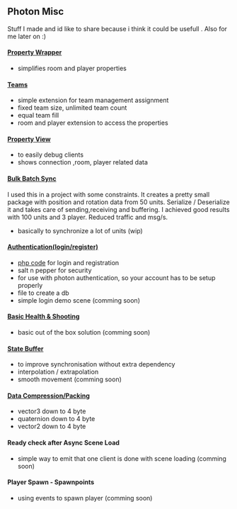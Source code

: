 ## Photon Misc

Stuff I made and id like to share because i think it could be usefull . Also for me later on :)


#### [Property Wrapper](https://github.com/SradnickDev/Photon-Misc/blob/master/Assets/Utilities/PropertyHelper.cs "Property Wrapper")
- simplifies room and player properties

#### [Teams](https://github.com/SradnickDev/Photon-Misc/tree/master/Assets/Teams "Teams")
- simple extension for team management assignment
- fixed team size, unlimited team count
- equal team fill
- room and player extension to access  the properties

#### [Property View](https://github.com/SradnickDev/Photon-Misc/tree/master/Assets/Utilities/Debug "Property View")
- to easily debug clients
- shows connection ,room, player related data

#### [Bulk Batch Sync](https://github.com/SradnickDev/Photon-Misc/tree/master/Assets/BulkSync "Bulk Batch Sync")
I used this in a project with some constraints.
It creates a pretty small package with position and rotation data from 50 units.
Serialize / Deserialize it and takes care of sending,receiving and buffering.
I achieved good results with 100 units and 3 player.
Reduced traffic and msg/s.
- basically to synchronize a lot of units
(wip)

#### [Authentication(login/register)](https://github.com/SradnickDev/Photon-Misc/blob/master/Assets/Login "Authentication(login/register)")
- [php code](https://github.com/SradnickDev/Photon-Misc/tree/master/PHPAccountFiles " php code") for login and registration
- salt n pepper for security
- for use with photon authentication, so your account has to be setup properly
- file to create a db
- simple login demo scene
(comming soon)

#### [Basic Health & Shooting](https://github.com/SradnickDev/Photon-Misc/blob/master/Assets/Player "Basic Health & Shooting")
- basic out of the box solution
(comming soon)

####  [State Buffer](https://github.com/SradnickDev/Photon-Misc/blob/master/Assets/General/StateBuffer.cs "StateBuffer")
- to improve synchronisation without extra dependency
- interpolation / extrapolation
- smooth movement
(comming soon)

#### [Data Compression/Packing](https://github.com/SradnickDev/Photon-Misc/blob/master/Assets/Utilities/Compression.cs "Data Compression/Packing")
- vector3 down to 4 byte
- quaternion down to 4 byte
- vector2 down to 4 byte

#### Ready check after Async Scene Load
- simple way to emit that one client is done with scene loading
(comming soon)

#### Player Spawn - Spawnpoints
- using events to spawn player 
(comming soon)
